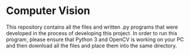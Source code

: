 # Computer Vision
This repository contains all the files and written .py programs that were developed in the process of developing this project. In order to run this program, please ensure that Python 3 and OpenCV is working on your PC and then download all the files and place them into the same directory. 
